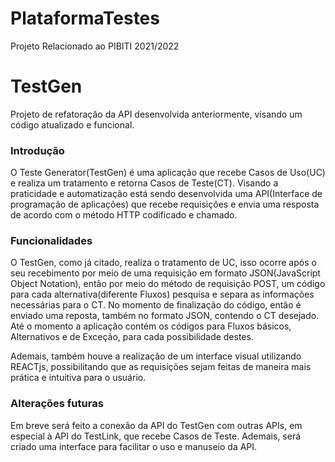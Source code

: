 # PlataformaTestes

Projeto Relacionado ao PIBITI 2021/2022

# TestGen

Projeto de refatoração da API desenvolvida anteriormente, visando um código atualizado e funcional.

### Introdução

O Teste Generator(TestGen) é uma aplicação que recebe Casos de Uso(UC) e realiza um tratamento e retorna Casos de Teste(CT). Visando a praticidade e automatização está sendo desenvolvida uma API(Interface de programação de aplicações) que recebe requisições e envia uma resposta de acordo com o método HTTP codificado e chamado.

### Funcionalidades

O TestGen, como já citado, realiza o tratamento de UC, isso ocorre após o seu recebimento por meio de uma requisição em formato JSON(JavaScript Object Notation), então por meio do método de requisição POST, um código para cada alternativa(diferente Fluxos) pesquisa e separa as informações necessárias para o CT. No momento de finalização do código, então é enviado uma reposta, também no formato JSON, contendo o CT desejado. Até o momento a aplicação contém os códigos para Fluxos básicos, Alternativos e de Exceção, para cada possibilidade destes.

Ademais, também houve a realização de um interface visual utilizando REACTjs, possibilitando que as requisições sejam feitas de maneira mais prática e intuitiva para o usuário.


### Alterações futuras

Em breve será feito a conexão da API do TestGen com outras APIs, em especial à API do TestLink, que recebe Casos de Teste. Ademais, será criado uma interface para facilitar o uso e manuseio da API.

